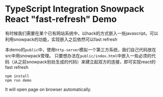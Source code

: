 TypeScript Integration Snowpack React "fast-refresh" Demo
=================================

有时候我们需要在某个已有网站系统中，以hack的方式嵌入一些javascript。可以利用snowpack的功能，实现嵌入之后依然可以fast refresh

本demo的`public`中，使用`http-server`模拟一个第三方系统，我们自己代码放在src中用snowpack管理。
只要想办法在`public/index.html`中嵌入一些必须的代码（从之前snowpack别处生成的代码）来建立起双方的连接，即可实现react的fast refresh

```
npm install
npm run demo
```

It will open page on browser automatically.
